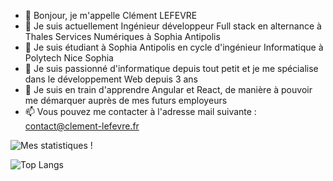 - 👋 Bonjour, je m'appelle Clément LEFEVRE
- 💼 Je suis actuellement Ingénieur développeur Full stack en alternance à Thales Services Numériques à Sophia Antipolis
- 🏫 Je suis étudiant à Sophia Antipolis en cycle d'ingénieur Informatique à Polytech Nice Sophia
- 👀 Je suis passionné d'informatique depuis tout petit et je me spécialise dans le développement Web depuis 3 ans
- 🌱 Je suis en train d'apprendre Angular et React, de manière à pouvoir me démarquer auprès de mes futurs employeurs
- 📫 Vous pouvez me contacter à l'adresse mail suivante  : contact@clement-lefevre.fr

<!---
Firelods/Firelods is a ✨ special ✨ repository because its `README.md` (this file) appears on your GitHub profile.
You can click the Preview link to take a look at your changes.
--->

![Mes statistiques !](https://github-readme-stats.vercel.app/api?username=Firelods&theme=blue-green&show_icons=true)

![Top Langs](https://github-readme-stats.vercel.app/api/top-langs/?username=Firelods&theme=blue-green&show_icons=true)
